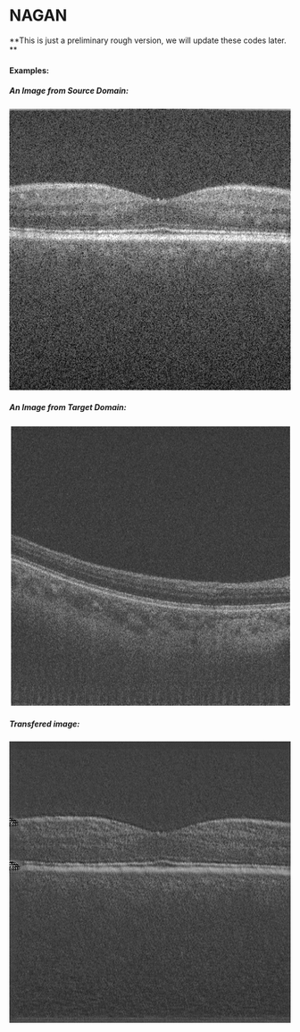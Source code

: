 # NAGAN

**This is just a preliminary rough version, we will update these codes later. **


#### Examples:

##### An Image from Source Domain:

![source](Group1_Volume2-6_orginal.png)


##### An Image from Target Domain:

![target](real_B-6.jpg)

##### Transfered image:

![transfer](Group1_Volume2-6.png)


